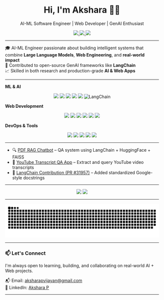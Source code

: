 <div align="center">
  <h1>Hi, I'm Akshara 👩‍💻</h1>
  <p>AI-ML Software Engineer | Web Developer | GenAI Enthusiast</p>
</div>

<div align="center">
  <a href="https://www.linkedin.com/in/akshara-p-b89414244/" target="_blank">
    <img src="https://img.shields.io/badge/LinkedIn-Connect-blue?style=for-the-badge&logo=linkedin" />
  </a>
  <a href="https://github.com/Akshara-P-Vijayan" target="_blank">
    <img src="https://img.shields.io/github/followers/Akshara-P-Vijayan?label=Follow&style=for-the-badge&logo=github" />
  </a>
  <a href="mailto:aksharapvijayan@gmail.com">
    <img src="https://img.shields.io/badge/Email-Contact-red?style=for-the-badge&logo=gmail" />
  </a>
</div>

---

🎓 AI-ML Engineer passionate about building intelligent systems that combine **Large Language Models**, **Web Engineering**, and **real-world impact**  
🧠 Contributed to open-source GenAI frameworks like **LangChain**  
📈 Skilled in both research and production-grade **AI & Web Apps**

---

**ML & AI**
<p align="center">
  <img src="https://img.icons8.com/color/48/python.png"/>
  <img src="https://img.icons8.com/color/48/tensorflow.png"/>
  <img src="https://img.icons8.com/color/48/pandas.png"/>
  <img src="https://img.icons8.com/color/48/numpy.png"/>
  <img src="https://img.icons8.com/color/48/hugging-face.png"/>
  <img src="https://cdn.worldvectorlogo.com/logos/langchain-logo.svg" alt="LangChain" height="40px"/>
</p>

**Web Development**
<p align="center">
  <img src="https://img.icons8.com/color/48/html-5--v1.png"/>
  <img src="https://img.icons8.com/color/48/css3.png"/>
  <img src="https://img.icons8.com/color/48/javascript.png"/>
  <img src="https://img.icons8.com/fluency/48/react.png"/>
  <img src="https://img.icons8.com/color/48/tailwind_css.png"/>
  <img src="https://img.icons8.com/color/48/flutter.png"/>
</p>

**DevOps & Tools**
<p align="center">
  <img src="https://img.icons8.com/fluency/48/github.png"/>
  <img src="https://img.icons8.com/color/48/docker.png"/>
  <img src="https://img.icons8.com/color/48/amazon-web-services.png"/>
  <img src="https://img.icons8.com/color/48/visual-studio-code-2019.png"/>
  <img src="https://img.icons8.com/ios-filled/48/terminal.png"/>
</p>

---



- 🔍 [PDF RAG Chatbot](https://github.com/Akshara-P-Vijayan/pdf-rag-chatbot) – QA system using LangChain + HuggingFace + FAISS  
- 🎥 [YouTube Transcript QA App](https://github.com/Akshara-P-Vijayan/YouTube-Transcript-QA-App) – Extract and query YouTube video transcripts  
- 🧱 [LangChain Contribution (PR #31957)](https://github.com/langchain-ai/langchain/pull/31957) – Added standardized Google-style docstrings

---


<div align="center">
  <img src="https://github-readme-stats.vercel.app/api?username=Akshara-P-Vijayan&show_icons=true&theme=radical" height="150"/>
  <img src="https://github-readme-stats.vercel.app/api/top-langs/?username=Akshara-P-Vijayan&layout=compact&theme=radical" height="150"/>
</div>

---


<div align="center">
  <img src="https://raw.githubusercontent.com/Akshara-P-Vijayan/Akshara-P-Vijayan/output/github-contribution-grid-snake.svg"/>
</div>

---

### 📫 Let's Connect

I'm always open to learning, building, and collaborating on real-world AI + Web projects.  

📬 Email: aksharapvijayan@gmail.com  
🔗 LinkedIn: [Akshara P](https://www.linkedin.com/in/akshara-p-b89414244/)

---
